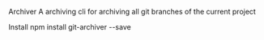 Archiver
A archiving cli for archiving all git branches of the current project

Install
npm install git-archiver --save